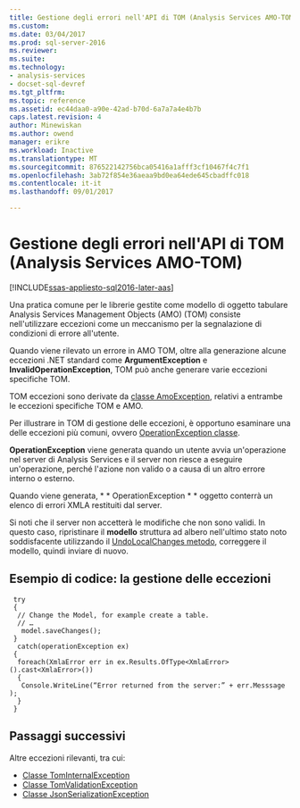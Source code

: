 ```yaml
---
title: Gestione degli errori nell'API di TOM (Analysis Services AMO-TOM) | Documenti Microsoft
ms.custom: 
ms.date: 03/04/2017
ms.prod: sql-server-2016
ms.reviewer: 
ms.suite: 
ms.technology:
- analysis-services
- docset-sql-devref
ms.tgt_pltfrm: 
ms.topic: reference
ms.assetid: ec44daa0-a90e-42ad-b70d-6a7a7a4e4b7b
caps.latest.revision: 4
author: Minewiskan
ms.author: owend
manager: erikre
ms.workload: Inactive
ms.translationtype: MT
ms.sourcegitcommit: 876522142756bca05416a1afff3cf10467f4c7f1
ms.openlocfilehash: 3ab72f854e36aeaa9bd0ea64ede645cbadffc018
ms.contentlocale: it-it
ms.lasthandoff: 09/01/2017

---
```

# <a name="handling-errors-in-the-tom-api-analysis-services-amo-tom"></a>Gestione degli errori nell'API di TOM (Analysis Services AMO-TOM)

[!INCLUDE[ssas-appliesto-sql2016-later-aas](../../includes/ssas-appliesto-sql2016-later-aas.md)]

Una pratica comune per le librerie gestite come modello di oggetto tabulare Analysis Services Management Objects (AMO) (TOM) consiste nell'utilizzare eccezioni come un meccanismo per la segnalazione di condizioni di errore all'utente.  

Quando viene rilevato un errore in AMO TOM, oltre alla generazione alcune eccezioni .NET standard come **ArgumentException** e **InvalidOperationException**, TOM può anche generare varie eccezioni specifiche TOM.  

TOM eccezioni sono derivate da [classe AmoException](http://msdn.microsoft.com/library/microsoft.analysisservices.amoexception.aspx), relativi a entrambe le eccezioni specifiche TOM e AMO. 

Per illustrare in TOM di gestione delle eccezioni, è opportuno esaminare una delle eccezioni più comuni, ovvero [OperationException classe](http://msdn.microsoft.com/library/microsoft.analysisservices.operationexception.aspx).

**OperationException** viene generata quando un utente avvia un'operazione nel server di Analysis Services e il server non riesce a eseguire un'operazione, perché l'azione non valido o a causa di un altro errore interno o esterno. 

Quando viene generata, * * OperationException * * oggetto conterrà un elenco di errori XMLA restituiti dal server. 

Si noti che il server non accetterà le modifiche che non sono validi. In questo caso, ripristinare il **modello** struttura ad albero nell'ultimo stato noto soddisfacente utilizzando il [UndoLocalChanges metodo](http://msdn.microsoft.com/library/microsoft.analysisservices.tabular.model.undolocalchanges.aspx), correggere il modello, quindi inviare di nuovo. 

## <a name="code-example-handle-exceptions"></a>Esempio di codice: la gestione delle eccezioni 
 
```
 try 
 { 
  // Change the Model, for example create a table. 
  // … 
   model.saveChanges(); 
 } 
  catch(operationException ex) 
 { 
  foreach(XmlaError err in ex.Results.OfType<XmlaError>().cast<XmlaError>()) 
  { 
   Console.WriteLine(“Error returned from the server:” + err.Messsage ); 
  } 
 } 
```

## <a name="next-steps"></a>Passaggi successivi

Altre eccezioni rilevanti, tra cui:

- [Classe TomInternalException](http://msdn.microsoft.com/library/microsoft.analysisservices.tabular.tominternalexception.aspx)
- [Classe TomValidationException](http://msdn.microsoft.com/library/microsoft.analysisservices.tabular.tomvalidationexception.aspx)
- [Classe JsonSerializationException](http://www.newtonsoft.com/json/help/html/T_Newtonsoft_Json_JsonSerializationException.htm)


